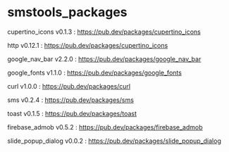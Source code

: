 # smstools_packages

  cupertino_icons v0.1.3 : https://pub.dev/packages/cupertino_icons
  
  http v0.12.1 : https://pub.dev/packages/cupertino_icons
  
  google_nav_bar v2.2.0 : https://pub.dev/packages/google_nav_bar
  
  google_fonts v1.1.0 : https://pub.dev/packages/google_fonts
 
  curl v1.0.0 : https://pub.dev/packages/curl
  
  sms v0.2.4 : https://pub.dev/packages/sms
  
  toast v0.1.5 : https://pub.dev/packages/toast
  
  firebase_admob v0.5.2 : https://pub.dev/packages/firebase_admob
  
  slide_popup_dialog v0.0.2 : https://pub.dev/packages/slide_popup_dialog
